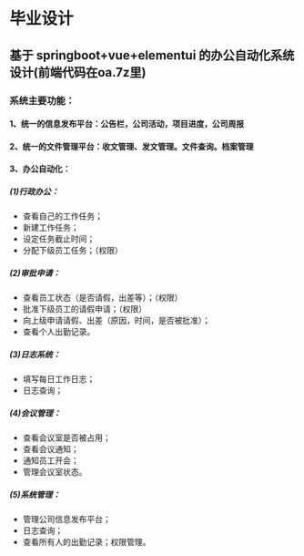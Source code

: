 # 毕业设计
## 基于 springboot+vue+elementui 的办公自动化系统设计(前端代码在oa.7z里)

### 系统主要功能：
#### 1、统一的信息发布平台：公告栏，公司活动，项目进度，公司周报
#### 2、统一的文件管理平台：收文管理、发文管理。文件查询。档案管理
#### 3、办公自动化：
##### (1)行政办公：
+ 查看自己的工作任务；
+ 新建工作任务；
+ 设定任务截止时间；
+ 分配下级员工任务；（权限）
##### (2)审批申请：
+ 查看员工状态（是否请假，出差等）；（权限）
+ 批准下级员工的请假申请；（权限）
+ 向上级申请请假、出差（原因，时间，是否被批准）；
+ 查看个人出勤记录。
##### (3)日志系统：
+ 填写每日工作日志；
+ 日志查询；
##### (4)会议管理：
+ 查看会议室是否被占用；
+ 查看会议通知；
+ 通知员工开会；
+ 管理会议室状态。
##### (5)系统管理：
+ 管理公司信息发布平台；
+ 日志查询；
+ 查看所有人的出勤记录；权限管理。
